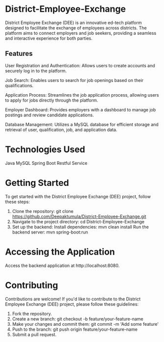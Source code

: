 # District-Employee-Exchange

District Employee Exchange (DEE) is an innovative ed-tech platform designed to facilitate the exchange of employees across districts. The platform aims to connect employers and job seekers, providing a seamless and interactive experience for both parties.

## Features
User Registration and Authentication: Allows users to create accounts and securely log in to the platform.

Job Search: Enables users to search for job openings based on their qualifications.

Application Process: Streamlines the job application process, allowing users to apply for jobs directly through the platform.

Employer Dashboard: Provides employers with a dashboard to manage job postings and review candidate applications.

Database Management: Utilizes a MySQL database for efficient storage and retrieval of user, qualification, job, and application data.

# Technologies Used
Java
MySQL
Spring Boot
Restful Service

# Getting Started
To get started with the District Employee Exchange (DEE) project, follow these steps:

1) Clone the repository: git clone https://github.com/Deepaktumula/District-Employee-Exchange.git
2) Navigate to the project directory: cd District-Employee-Exchange
3) Set up the backend:
    Install dependencies: mvn clean install
    Run the backend server: mvn spring-boot:run

# Accessing the Application
Access the backend application at http://localhost:8080.
   
# Contributing
Contributions are welcome! If you'd like to contribute to the District Employee Exchange (DEE) project, please follow these guidelines:

1) Fork the repository.
2) Create a new branch: git checkout -b feature/your-feature-name
3) Make your changes and commit them: git commit -m 'Add some feature'
4) Push to the branch: git push origin feature/your-feature-name
5) Submit a pull request.
